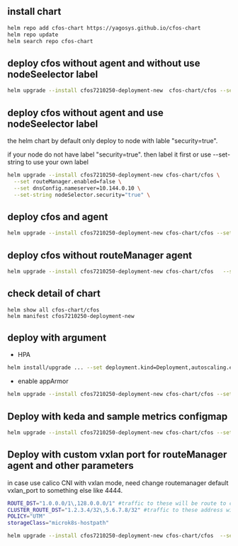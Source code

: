 ## install chart

```bash
helm repo add cfos-chart https://yagosys.github.io/cfos-chart
helm repo update
helm search repo cfos-chart
```

## deploy cfos without agent and without use nodeSeelector label


```bash
helm upgrade --install cfos7210250-deployment-new  cfos-chart/cfos --set routeManager.enabled=false  --set nodeSelector=null --set dnsConfig.nameserver=10.96.0.10
```

## deploy cfos without agent and use nodeSeelector label

the helm chart by default only deploy to node with lable "security=true". 

if your node do not have label "security=true". then label it first or use --set-string to use your own label  

```bash
helm upgrade --install cfos7210250-deployment-new cfos-chart/cfos \
  --set routeManager.enabled=false \
  --set dnsConfig.nameserver=10.144.0.10 \
  --set-string nodeSelector.security="true" \
```

##  deploy cfos and agent

```bash
helm upgrade --install cfos7210250-deployment-new cfos-chart/cfos --set dnsConfig.nameserver=<your kubernetes dns service ip>
```

##  deploy cfos without routeManager agent

```bash
helm upgrade --install cfos7210250-deployment-new cfos-chart/cfos   --set routeManager.enabled=false --set dnsConfig.nameserver=<your kubernetes dns service ip>
```

## check detail of chart

```
helm show all cfos-chart/cfos
helm manifest cfos7210250-deployment-new 
```

## deploy with argument

- HPA 

```bash
helm install/upgrade ... --set deployment.kind=Deployment,autoscaling.enabled=true
```
- enable appArmor

```bash
helm upgrade --install cfos7210250-deployment-new cfos-chart/cfos --set appArmor.enabled=true
```
## Deploy with keda and sample metrics configmap

```bash
helm upgrade --install cfos7210250-deployment-new cfos-chart/cfos --set kedaScaling.enabled=true --set cFOSmetricExample.enabled=true
```

## Deploy with custom vxlan port for routeManager agent and other parameters
in case use calico CNI with vxlan mode, need change routemanager default vxlan_port to something else like 4444. 

```bash
ROUTE_DST="1.0.0.0/1\,128.0.0.0/1" #traffic to these will be route to cFOS
CLUSTER_ROUTE_DST="1.2.3.4/32\,5.6.7.8/32" #traffic to these address will bypass cFOS
POLICY="UTM"
storageClass="microk8s-hostpath"

helm upgrade --install cfos7210250-deployment-new cfos-chart/cfos  --set appArmor.enabled=true --set routeManager.image.tag=cni0.1.25clusteroute --set routeManager.env.VXLAN_PORT=4444 --set dnsConfig.nameserver=$dnsclusterip --set routeManager.image.pullPolicy=Always --set resources.requests.cpu=100m --set-string routeManager.env.ROUTE_DST=$ROUTE_DST --set routeManager.env.DEFAULT_FIREWALL_POLICY=$POLICY --set-string routeManager.env.CLUSTER_ROUTE_DST=$CLUSTER_ROUTE_DST --set persistence.storageClass=$storageClass --set persistence.enabled=false
```
